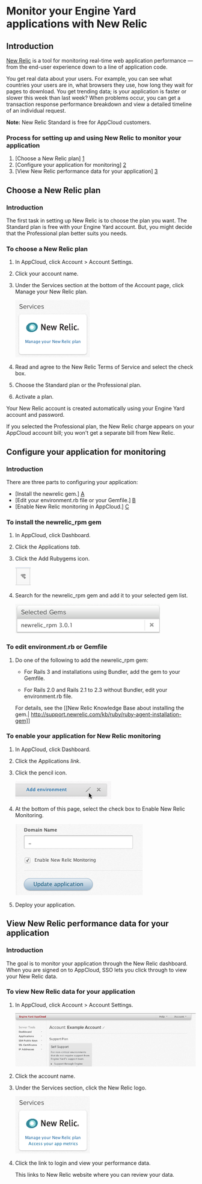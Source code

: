 # Monitor your Engine Yard applications with New Relic

## Introduction

[New Relic](http://newrelic.com/) is a tool for monitoring real-time web application performance — from the end-user experience down to a line of application code. 

You get real data about your users. For example, you can see what countries your users are in, what browsers they use, how long they wait for pages to download. You get trending data; is your application is faster or slower this week than last week? When problems occur, you can get a transaction response performance breakdown and view a detailed timeline of an individual request.    

**Note:** New Relic Standard is free for AppCloud customers.

### Process for setting up and using New Relic to monitor your application

1. [Choose a New Relic plan] [1]
2. [Configure your application for monitoring] [2]
3. [View New Relic performance data for your application] [3]

<h2 id="topic1"> Choose a New Relic plan</h2>

### Introduction

The first task in setting up New Relic is to choose the plan you want. The Standard plan is free with your Engine Yard account. But, you might decide that the Professional plan better suits you needs. 

### To choose a New Relic plan

1. In AppCloud, click Account > Account Settings.
    
2. Click your account name.

3. Under the Services section at the bottom of the Account page, click Manage your New Relic plan.

    ![New Relic logo under Services](images/new_relic_logo.png)

3. Read and agree to the New Relic Terms of Service and select the check box. 
	
4. Choose the Standard plan or the Professional plan.
    
5. Activate a plan.

Your New Relic account is created automatically using your Engine Yard account and password. 

If you selected the Professional plan, the New Relic charge appears on your AppCloud account bill; you won't get a separate bill from New Relic.

<h2 id="topic2"> Configure your application for monitoring</h2>

### Introduction

There are three parts to configuring your application:  

  * [Install the newrelic gem.] [A]  
  * [Edit your environment.rb file or your Gemfile.] [B]  
  * [Enable New Relic monitoring in AppCloud.] [C]

<h3 id="topicA"> To install the newrelic_rpm gem</h3> 

1. In AppCloud, click Dashboard.
2. Click the Applications *tab*.
3. Click the Add Rubygems icon. 

    ![add rubygems icon](images/add_ruby_gem.png)

4. Search for the newrelic_rpm gem and add it to your selected gem list.

    ![newrelic rpm 3.0.1 gem selected](images/newrelic_rpm_gem_selected.png)

<!-- 2011.06.03 JD says: at some later date replace the above with a cross-reference to the generic process of adding a gem -->

<h3 id="topicA"> To edit environment.rb or Gemfile</h3> 

1. Do one of the following to add the newrelic_rpm gem:

    * For Rails 3 and installations using Bundler, add the gem to your Gemfile.

    * For Rails 2.0 and Rails 2.1 to 2.3 without Bundler, edit your environment.rb file.

    For details, see the [[New Relic Knowledge Base about installing the gem.|  http://support.newrelic.com/kb/ruby/ruby-agent-installation-gem]]

<h3 id="topicC"> To enable your application for New Relic monitoring</h3>

1. In AppCloud, click Dashboard.
2. Click the Applications *link*.
3. Click the pencil icon.

    ![pencil icon](images/pencil_icon.png)

3. At the bottom of this page, select the check box to Enable New Relic Monitoring.

    ![Enable New Relic Monitoring check box](images/enable_new_relic_monitoring.png)

4. Deploy your application.


<h2 id="topic3"> View New Relic performance data for your application</h2>

### Introduction

The goal is to monitor your application through the New Relic dashboard. When you are signed on to AppCloud, SSO lets you click through to view your New Relic data.

### To view New Relic data for your application

1. In AppCloud, click Account > Account Settings.
  
    ![Account Settings page](images/services-1.png)
  
2. Click the account name.

3. Under the Services section, click the New Relic logo.

    ![New Relic logo under Services now activated](images/new_relic_logo_activated.png)

4. Click the link to login and view your performance data.

    This links to New Relic website where you can review your data.


  [1]: #topic1        "topic1"
  [2]: #topic2        "topic2"
  [3]: #topic3        "topic3"
  [A]: #topicA        "topicA"	
  [B]: #topicB        "topicB"
  [C]: #topicC        "topicC"